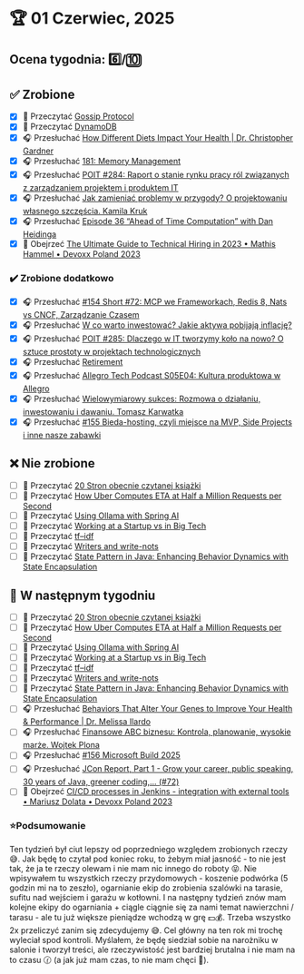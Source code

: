 # 🏆 01 Czerwiec, 2025

## Ocena tygodnia: 6️⃣/🔟

## ✅ Zrobione
- [x] 📗 Przeczytać [Gossip Protocol](https://systemdesign.one/gossip-protocol/)
- [x] 📗 Przeczytać [DynamoDB](https://www.hellointerview.com/learn/system-design/deep-dives/dynamodb)
- [x] 🎧 Przesłuchać [How Different Diets Impact Your Health | Dr. Christopher Gardner](https://www.hubermanlab.com/episode/how-different-diets-impact-your-health-dr-christopher-gardner)
- [x] 🎧 Przesłuchać [181: Memory Management](https://www.programmingthrowdown.com/episodes/181-memory-management/)
- [x] 🎧 Przesłuchać [POIT #284: Raport o stanie rynku pracy ról związanych z zarządzaniem projektem i produktem IT](https://porozmawiajmyoit.pl/poit-284-raport-o-stanie-rynku-pracy-rol-zwiazanych-z-zarzadzaniem-projektem-i-produktem-it/)
- [x] 🎧 Przesłuchać [Jak zamieniać problemy w przygody? O projektowaniu własnego szczęścia. Kamila Kruk](https://youtu.be/wbbB4Zmkz8I)
- [x] 🎧 Przesłuchać [Episode 36 “Ahead of Time Computation” with Dan Heidinga](https://inside.java/2025/05/16/podcast-036/)
- [x] 🎥 Obejrzeć [The Ultimate Guide to Technical Hiring in 2023 • Mathis Hammel • Devoxx Poland 2023](https://youtu.be/EMDBzHuLBR4)

### ✔️ Zrobione dodatkowo
- [x] 🎧 Przesłuchać [#154 Short #72: MCP we Frameworkach, Redis 8, Nats vs CNCF, Zarządzanie Czasem](https://patoarchitekci.io/154/)
- [x] 🎧 Przesłuchać [W co warto inwestować? Jakie aktywa pobijają inflację?](https://inwestomat.eu/w-co-warto-inwestowac/)
- [x] 🎧 Przesłuchać [POIT #285: Dlaczego w IT tworzymy koło na nowo? O sztuce prostoty w projektach technologicznych](https://porozmawiajmyoit.pl/poit-285-dlaczego-w-it-tworzymy-kolo-na-nowo-o-sztuce-prostoty-w-projektach-technologicznych/)
- [x] 🎧 Przesłuchać [Retirement](https://effortlessenglishshow.com/retirement)
- [x] 🎧 Przesłuchać [Allegro Tech Podcast S05E04: Kultura produktowa w Allegro](https://youtu.be/IUhwbKZYR7M)
- [x] 🎧 Przesłuchać [Wielowymiarowy sukces: Rozmowa o działaniu, inwestowaniu i dawaniu. Tomasz Karwatka](https://youtu.be/-GUTiGAWAqc)
- [x] 🎧 Przesłuchać [#155 Bieda-hosting, czyli miejsce na MVP, Side Projects i inne nasze zabawki](https://patoarchitekci.io/155/)

## ❌ Nie zrobione
- [ ] 📗 Przeczytać [20 Stron obecnie czytanej książki](https://github.com/BartoszDabek/bdabek.pl/blob/master/miscellaneous/books.md)
- [ ] 📗 Przeczytać [How Uber Computes ETA at Half a Million Requests per Second](https://newsletter.systemdesign.one/p/uber-eta)
- [ ] 📗 Przeczytać [Using Ollama with Spring AI](https://piotrminkowski.com/2025/03/10/using-ollama-with-spring-ai/)
- [ ] 📗 Przeczytać [Working at a Startup vs in Big Tech](https://blog.pragmaticengineer.com/engguidebook-bonus-1/)
- [ ] 📗 Przeczytać [tf–idf](https://en.wikipedia.org/wiki/Tf%E2%80%93idf)
- [ ] 📗 Przeczytać [Writers and write-nots](https://www.paulgraham.com/writes.html)
- [ ] 📗 Przeczytać [State Pattern in Java: Enhancing Behavior Dynamics with State Encapsulation](https://java-design-patterns.com/patterns/state/)

## 📝 W następnym tygodniu
- [ ] 📗 Przeczytać [20 Stron obecnie czytanej książki](https://github.com/BartoszDabek/bdabek.pl/blob/master/miscellaneous/books.md)
- [ ] 📗 Przeczytać [How Uber Computes ETA at Half a Million Requests per Second](https://newsletter.systemdesign.one/p/uber-eta)
- [ ] 📗 Przeczytać [Using Ollama with Spring AI](https://piotrminkowski.com/2025/03/10/using-ollama-with-spring-ai/)
- [ ] 📗 Przeczytać [Working at a Startup vs in Big Tech](https://blog.pragmaticengineer.com/engguidebook-bonus-1/)
- [ ] 📗 Przeczytać [tf–idf](https://en.wikipedia.org/wiki/Tf%E2%80%93idf)
- [ ] 📗 Przeczytać [Writers and write-nots](https://www.paulgraham.com/writes.html)
- [ ] 📗 Przeczytać [State Pattern in Java: Enhancing Behavior Dynamics with State Encapsulation](https://java-design-patterns.com/patterns/state/)
- [ ] 🎧 Przesłuchać [Behaviors That Alter Your Genes to Improve Your Health & Performance | Dr. Melissa Ilardo](https://www.hubermanlab.com/episode/behaviors-that-alter-your-genes-to-improve-your-health-performance-dr-melissa-ilardo)
- [ ] 🎧 Przesłuchać [Finansowe ABC biznesu: Kontrola, planowanie, wysokie marże. Wojtek Plona](https://youtu.be/BEELNS4W7h4)
- [ ] 🎧 Przesłuchać [#156 Microsoft Build 2025](https://patoarchitekci.io/156/)
- [ ] 🎧 Przesłuchać [JCon Report, Part 1 - Grow your career, public speaking, 30 years of Java, greener coding,... (#72)](https://youtu.be/bBSr3iGQ9HU)
- [ ] 🎥 Obejrzeć [CI/CD processes in Jenkins - integration with external tools • Mariusz Dolata • Devoxx Poland 2023](https://youtu.be/tosLWw4Hwro)

### ⭐Podsumowanie
Ten tydzień był ciut lepszy od poprzedniego względem zrobionych rzeczy 😅. Jak będę to czytał pod koniec roku, to żebym miał jasność - to nie jest tak, że ja te rzeczy olewam i nie mam nic innego do roboty 😝. Nie wpisywałem tu wszystkich rzeczy przydomowych - koszenie podwórka (5 godzin mi na to zeszło), ogarnianie ekip do zrobienia szalówki na tarasie, sufitu nad wejściem i garażu w kotłowni. I na następny tydzień znów mam kolejne ekipy do ogarniania + ciągle ciągnie się za nami temat nawierzchni / tarasu - ale tu już większe pieniądze wchodzą w grę 💵💰. Trzeba wszystko 2x przeliczyć zanim się zdecydujemy 😅. Cel główny na ten rok mi trochę wyleciał spod kontroli. Myślałem, że będę siedział sobie na narożniku w salonie i tworzył treści, ale rzeczywistość jest bardziej brutalna i nie mam na to czasu 🕜 (a jak już mam czas, to nie mam chęci 🤔).
